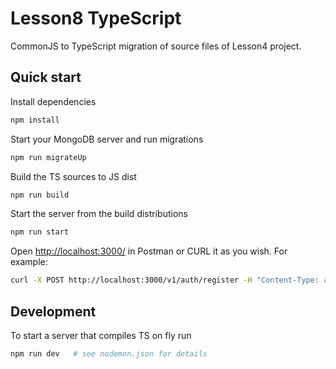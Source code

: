 # Lesson8 TypeScript

CommonJS to TypeScript migration of source files of Lesson4 project.

## Quick start

Install dependencies

```bash
npm install
```

Start your MongoDB server and run migrations

```bash
npm run migrateUp
```

Build the TS sources to JS dist

```bash
npm run build
```

Start the server from the build distributions

```bash
npm run start
```

Open [http://localhost:3000/](http://localhost:3000/) in Postman or CURL it as you wish. For example:

```bash
curl -X POST http://localhost:3000/v1/auth/register -H "Content-Type: application/json" -d '{"email":"test@test.com", "password":"123456"}'
```

## Development

To start a server that compiles TS on fly run

```bash
npm run dev   # see nodemon.json for details
```
